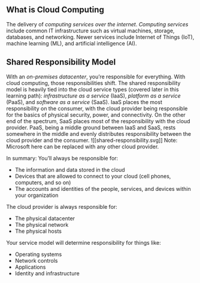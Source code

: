 ## What is Cloud Computing
The delivery of _computing services over the internet_. 
_Computing services_ include common IT infrastructure such as virtual machines, storage, databases, and networking. Newer services include Internet of Things (IoT), machine learning (ML), and artificial intelligence (AI).

## Shared Responsibility Model
With an _on-premises datacenter_, you’re responsible for everything. With cloud computing, those responsibilities shift. The shared responsibility model is heavily tied into the cloud service types (covered later in this learning path): _infrastructure as a service_ (IaaS), _platform as a service_ (PaaS), and _software as a service_ (SaaS). IaaS places the most responsibility on the consumer, with the cloud provider being responsible for the basics of physical security, power, and connectivity. On the other end of the spectrum, SaaS places most of the responsibility with the cloud provider. PaaS, being a middle ground between IaaS and SaaS, rests somewhere in the middle and evenly distributes responsibility between the cloud provider and the consumer.
![[shared-responsibility.svg]]
Note: Microsoft here can be replaced with any other cloud provider.

In summary:
You’ll always be responsible for:
- The information and data stored in the cloud
- Devices that are allowed to connect to your cloud (cell phones, computers, and so on)
- The accounts and identities of the people, services, and devices within your organization

The cloud provider is always responsible for:
- The physical datacenter
- The physical network
- The physical hosts

Your service model will determine responsibility for things like:
- Operating systems
- Network controls
- Applications
- Identity and infrastructure


